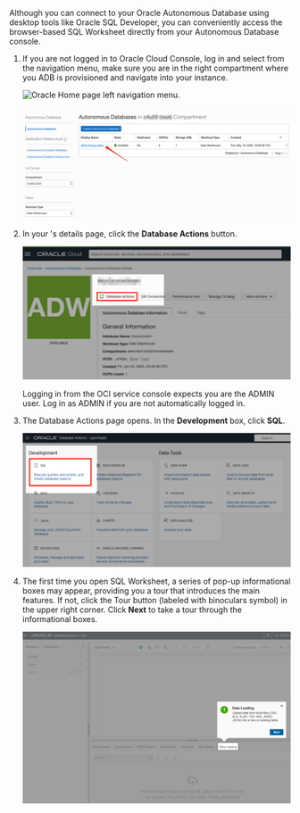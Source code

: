 <!--
    {
        "name":"Connect with SQL Worksheet",
        "description":"Connect to Autonomous Database using the SQL Worksheet in Database Actions"
    }
-->
Although you can connect to your Oracle Autonomous Database using desktop tools like Oracle SQL Developer, you can conveniently access the browser-based SQL Worksheet directly from your Autonomous Database console.

1.  If you are not logged in to Oracle Cloud Console, log in and select **[](var:db_workload_type)** from the navigation menu, make sure you are in the right compartment where you ADB is provisioned and navigate into your [](var:db_display_name) instance.

    ![Oracle Home page left navigation menu.](https://raw.githubusercontent.com/oracle/learning-library/master/common/images/console/database-adw.png " ")


    ![Autonomous Databases homepage.](images/step1.1-adb.png " ")

2. In your [](var:db_display_name)'s details page, click the **Database Actions** button.

    ![Click Database Actions button.](./images/adb-dbactions-goto.png " ")

    Logging in from the OCI service console expects you are the ADMIN user. Log in as ADMIN if you are not automatically logged in.

3. The Database Actions page opens. In the **Development** box, click **SQL**.

    ![Click SQL.](./images/adb-dbactions-click-sql.png " ")

4.  The first time you open SQL Worksheet, a series of pop-up informational boxes may appear, providing you a tour that introduces the main features. If not, click the Tour button (labeled with binoculars symbol) in the upper right corner. Click **Next** to take a tour through the informational boxes.

    ![SQL Worksheet.](./images/adb-sql-worksheet-opening-tour.png " ")